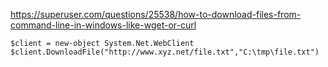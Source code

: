 https://superuser.com/questions/25538/how-to-download-files-from-command-line-in-windows-like-wget-or-curl

```
$client = new-object System.Net.WebClient
$client.DownloadFile("http://www.xyz.net/file.txt","C:\tmp\file.txt")
```
